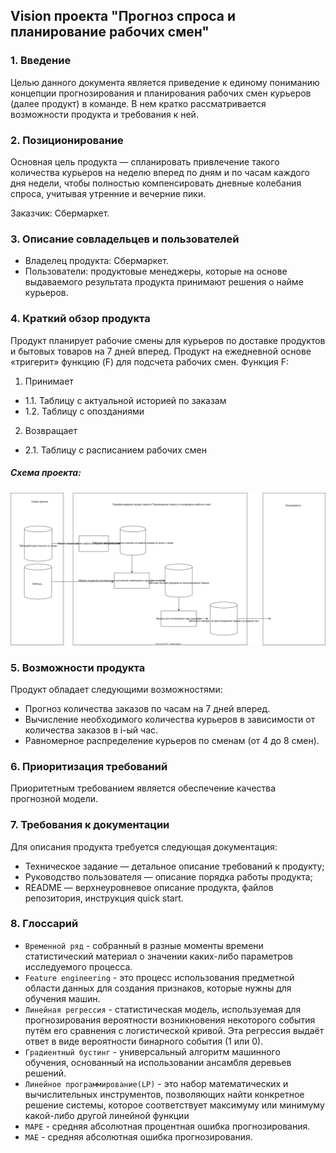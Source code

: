 ## Vision проекта "Прогноз спроса и планирование рабочих смен"


### 1. Введение

Целью данного документа является приведение к единому пониманию концепции прогнозирования и планирования рабочих смен курьеров (далее продукт) в команде. В нем кратко рассматривается возможности продукта и требования к ней.

### 2. Позиционирование

Основная цель продукта — спланировать привлечение такого количества курьеров на  неделю вперед по дням и по часам каждого дня недели, чтобы полностью компенсировать дневные колебания спроса, учитывая утренние и вечерние пики.

Заказчик: Сбермаркет.

### 3. Описание совладельцев и пользователей
- Владелец продукта: Сбермаркет.
- Пользователи: продуктовые менеджеры, которые на основе выдаваемого результата продукта принимают решения о найме курьеров.

### 4. Краткий обзор продукта			
Продукт планирует рабочие смены для курьеров по доставке продуктов и бытовых товаров на 7 дней вперед. 
Продукт на ежедневной основе «тригерит» функцию (F) для подсчета рабочих смен.
Функция F:
1. Принимает
- 1.1.  Таблицу с актуальной историей по заказам
- 1.2.  Таблицу с опозданиями 
2. Возвращает
- 2.1. Таблицу с расписанием рабочих смен

##### Cхема проекта:

![Схема проекта_](./common_view_of_project.svg)

### 5. Возможности продукта

Продукт обладает следующими возможностями:
- Прогноз количества заказов по часам на 7 дней вперед.
- Вычисление необходимого количества курьеров в зависимости от количества заказов в i-ый час.
- Равномерное распределение курьеров по сменам (от 4 до 8 смен).
		
### 6. Приоритизация требований
Приоритетным требованием является обеспечение качества прогнозной модели.



### 7. Требования к документации
Для описания продукта требуется следующая документация:

- Техническое задание — детальное описание требований к продукту;
- Руководство пользователя — описание порядка работы продукта;
- README — верхнеуровневое описание продукта, файлов репозитория, инструкция quick start.

### 8. Глоссарий

- ```Временной ряд``` -  собранный в разные моменты времени статистический материал о значении каких-либо параметров исследуемого процесса.
- ```Feature engineering``` - это процесс использования предметной области данных для создания признаков, которые нужны для обучения машин.  
- ```Линейная регрессия``` - статистическая модель, используемая для прогнозирования вероятности возникновения некоторого события путём его сравнения с логистической кривой. Эта регрессия выдаёт ответ в виде вероятности бинарного события (1 или 0).
- ```Градиентный бустинг``` -  универсальный алгоритм машинного обучения, основанный на использовании ансамбля деревьев решений. 
- ```Линейное программирование(LP)``` - это набор математических и вычислительных инструментов, позволяющих найти конкретное решение системы, которое соответствует максимуму или минимуму какой-либо другой линейной функции
- ```MAPE``` - средняя абсолютная процентная ошибка прогнозирования.
- ```MAE``` - средняя абсолютная ошибка прогнозирования.
